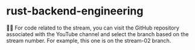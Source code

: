 # rust-backend-engineering

🧑‍💻 For code related to the stream, you can visit the GitHub repository associated with the YouTube channel and select the branch based on the stream number. For example, this one is on the stream-02 branch.
